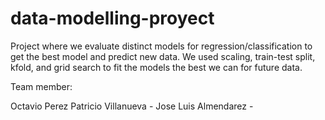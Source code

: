 # data-modelling-proyect


Project where we evaluate distinct models for regression/classification to get the best model and predict new data. We used scaling, train-test split, kfold, and grid search to fit the models the best we can for future data.

Team member:

Octavio Perez
Patricio Villanueva - 
Jose Luis Almendarez - 

